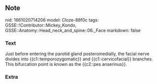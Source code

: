 ## Note
nid: 1661020714206
model: Cloze-88f0c
tags: GSSE::!Contributor::Mickey_Kondo, GSSE::Anatomy::Head_neck_and_spine::06._Face
markdown: false

### Text
Just before entering the parotid gland posteromedially, the facial nerve divides into {{c1::temporozygomatic}} and {{c1::cervicofacial}} branches. This bifurcation point is known as the {{c2::pes anserinus}}.

### Extra

